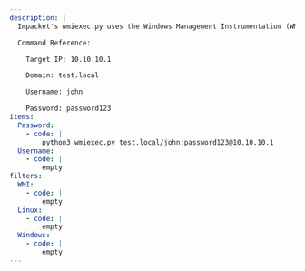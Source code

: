 ```yaml
---
description: |
  Impacket's wmiexec.py uses the Windows Management Instrumentation (WMI) to give you an interactive shell on the Windows host.

  Command Reference:

  	Target IP: 10.10.10.1

  	Domain: test.local

  	Username: john

  	Password: password123
items:
  Password:
    - code: |
        python3 wmiexec.py test.local/john:password123@10.10.10.1
  Username:
    - code: |
        empty
filters:
  WMI:
    - code: |
        empty
  Linux:
    - code: |
        empty
  Windows:
    - code: |
        empty
---
```

